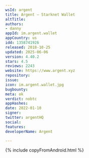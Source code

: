 ```yaml
---
wsId: argent
title: Argent — Starknet Wallet
altTitle: 
authors:
- danny
appId: im.argent.wallet
appCountry: us
idd: 1358741926
released: 2018-10-25
updated: 2025-06-06
version: 4.40.2
stars: 4.5
reviews: 2243
website: https://www.argent.xyz
repository: 
issue: 
icon: im.argent.wallet.jpg
bugbounty: 
meta: ok
verdict: nobtc
appHashes: 
date: 2022-01-10
signer: 
twitter: argentHQ
social: 
features: 
developerName: Argent

---
```


{% include copyFromAndroid.html %}
